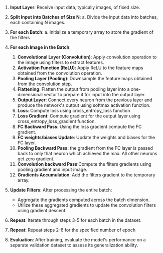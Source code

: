 1. **Input Layer**: Receive input data, typically images, of fixed size.

2. **Split Input into Batches of Size N**:
   a. Divide the input data into batches, each containing N images.

3. **For each Batch**:
   a. Initialize a temporary array to store the gradient of the filters

4. **For each Image in the Batch**:

   1. **Convolutional Layer (Convolution)**: Apply convolution operation to the image using filters to extract features.
   2. **Activation Function (ReLU)**: Apply ReLU to the feature maps obtained from the convolution operation.
   3. **Pooling Layer (Pooling)**: Downsample the feature maps obtained from the convolution step.
   4. **Flattening**: Flatten the output from pooling layer into a one-dimensional vector to prepare it for input into the output layer.
   5. **Output Layer**: Connect every neuron from the previous layer and produce the network's output using softmax activation function.
   6. **Loss**: Compute loss using cross_entropy_loss function
   7. **Loss Gradient**: Compute gradient for the output layer using cross_entropy_loss_gradient function.
   8. **FC Backward Pass**: Using the loss gradient compute the FC gradient.
   9. **FC weights/biases Update**: Update the weights and biases for the FC layer.
   10. **Pooling Backward Pass**: the gradient from the FC layer is passed back to only that neuron which achieved the max. All other neurons get zero gradient.
   11. **Convolution backward Pass**:Compute the filters gradients using pooling gradient and input image.
   12. **Gradients Accumulation**: Add the filters gradient to the temporary array.

5. **Update Filters**: After processing the entire batch:

   - Aggregate the gradients computed across the batch dimension.
   - Utilize these aggregated gradients to update the convolution filters using gradient descent.

6. **Repeat**: Iterate through steps 3-5 for each batch in the dataset.

7. **Repeat**: Repeat steps 2-6 for the specified number of epoch

8. **Evaluation**: After training, evaluate the model's performance on a separate validation dataset to assess its generalization ability.
